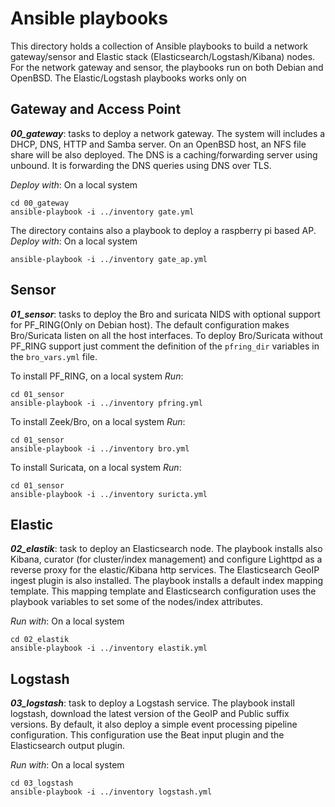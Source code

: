 # Ansible playbooks
This directory holds a collection of Ansible playbooks to build a network gateway/sensor and Elastic stack (Elasticsearch/Logstash/Kibana) nodes. For the network gateway and sensor, the playbooks run on both Debian and OpenBSD. The Elastic/Logstash playbooks works only on

## Gateway and Access Point
***00_gateway***: tasks to deploy a network gateway. The system will includes a DHCP, DNS, HTTP and Samba server. On an OpenBSD host, an NFS file share will be also deployed. The DNS is a caching/forwarding server using unbound. It is forwarding the DNS queries using DNS over TLS.

*Deploy with*: On a local system
```
cd 00_gateway
ansible-playbook -i ../inventory gate.yml
```
The directory contains also a playbook to deploy a raspberry pi based AP.
*Deploy with*: On a local system
```
ansible-playbook -i ../inventory gate_ap.yml
```

## Sensor
***01_sensor***: tasks to deploy the Bro and suricata NIDS with optional support for PF_RING(Only on Debian host). The default configuration makes Bro/Suricata listen on all the host interfaces. To deploy Bro/Suricata without PF_RING support just comment the definition of the `pfring_dir` variables in the `bro_vars.yml` file.

To install PF_RING, on a local system *Run*:
```
cd 01_sensor
ansible-playbook -i ../inventory pfring.yml
```
To install Zeek/Bro, on a local system *Run*:
```
cd 01_sensor
ansible-playbook -i ../inventory bro.yml
```
To install Suricata, on a local system *Run*:
```
cd 01_sensor
ansible-playbook -i ../inventory suricta.yml
```

## Elastic
***02_elastik***: task to deploy an Elasticsearch node. The playbook installs also Kibana, curator (for cluster/index management) and configure Lighttpd as a reverse proxy for the elastic/Kibana http services. The Elasticsearch GeoIP ingest plugin is also installed. The playbook installs a default index mapping template. This mapping template and Elasticsearch configuration uses the playbook variables to set some of the nodes/index attributes.

*Run with*: On a local system
```
cd 02_elastik
ansible-playbook -i ../inventory elastik.yml

```
## Logstash
***03_logstash***: task to deploy a Logstash service. The playbook install logstash, download the latest version of the GeoIP and Public suffix versions. By default, it also deploy a simple event processing pipeline configuration. This configuration use the Beat input plugin and the Elasticsearch output plugin.

*Run with*: On a local system
```
cd 03_logstash
ansible-playbook -i ../inventory logstash.yml

```

